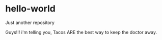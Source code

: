 # hello-world
Just another repository

Guys!!! i'm telling you, Tacos ARE the best way to keep the doctor away.
